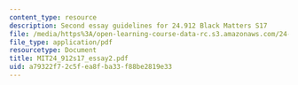 ```yaml
---
content_type: resource
description: Second essay guidelines for 24.912 Black Matters S17
file: /media/https%3A/open-learning-course-data-rc.s3.amazonaws.com/24-912-black-matters-introduction-to-black-studies-spring-2017/a79322f72c5fea8fba33f88be2819e33_MIT24_912s17_essay2.pdf
file_type: application/pdf
resourcetype: Document
title: MIT24_912s17_essay2.pdf
uid: a79322f7-2c5f-ea8f-ba33-f88be2819e33
---
```

